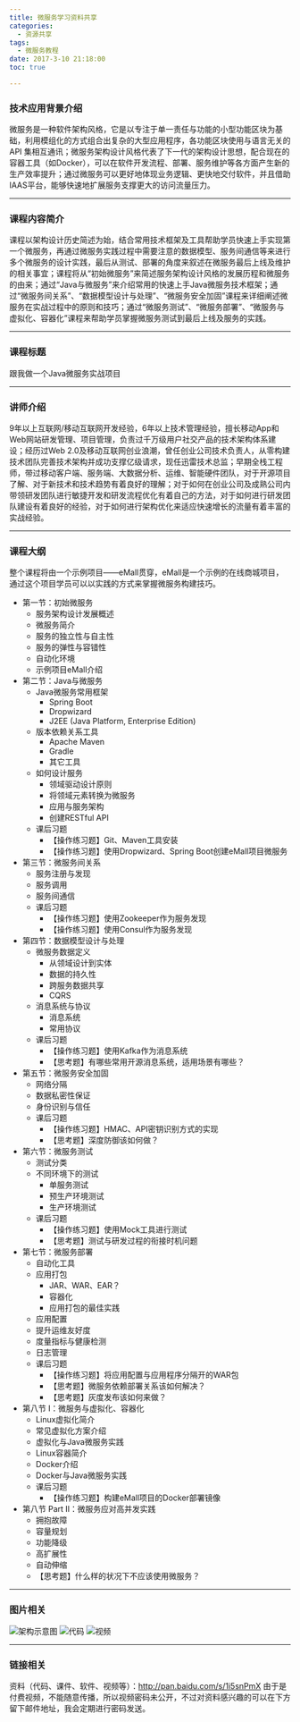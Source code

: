 ```yaml
---
title: 微服务学习资料共享
categories:
  - 资源共享
tags:
  - 微服务教程
date: 2017-3-10 21:18:00
toc: true

---
```


### 技术应用背景介绍

微服务是一种软件架构风格，它是以专注于单一责任与功能的小型功能区块为基础，利用模组化的方式组合出复杂的大型应用程序，各功能区块使用与语言无关的 API 集相互通讯；微服务架构设计风格代表了下一代的架构设计思想，配合现在的容器工具（如Docker），可以在软件开发流程、部署、服务维护等各方面产生新的生产效率提升；通过微服务可以更好地体现业务逻辑、更快地交付软件，并且借助IAAS平台，能够快速地扩展服务支撑更大的访问流量压力。

---

### 课程内容简介

课程以架构设计历史简述为始，结合常用技术框架及工具帮助学员快速上手实现第一个微服务，再通过微服务实践过程中需要注意的数据模型、服务间通信等来进行多个微服务的设计实践，最后从测试、部署的角度来叙述在微服务最后上线及维护的相关事宜；课程将从“初始微服务”来简述服务架构设计风格的发展历程和微服务的由来；通过“Java与微服务”来介绍常用的快速上手Java微服务技术框架；通过“微服务间关系”、“数据模型设计与处理”、“微服务安全加固”课程来详细阐述微服务在实战过程中的原则和技巧；通过“微服务测试”、“微服务部署”、“微服务与虚拟化、容器化”课程来帮助学员掌握微服务测试到最后上线及服务的实践。

<!-- more -->

---

### 课程标题

跟我做一个Java微服务实战项目

---

### 讲师介绍

9年以上互联网/移动互联网开发经验，6年以上技术管理经验，擅长移动App和Web网站研发管理、项目管理，负责过千万级用户社交产品的技术架构体系建设；经历过Web 2.0及移动互联网创业浪潮，曾任创业公司技术负责人，从零构建技术团队完善技术架构并成功支撑亿级请求，现任迅雷技术总监；早期全栈工程师，带过移动客户端、服务端、大数据分析、运维、智能硬件团队，对于开源项目了解、对于新技术和技术趋势有着良好的理解；对于如何在创业公司及成熟公司内带领研发团队进行敏捷开发和研发流程优化有着自己的方法，对于如何进行研发团队建设有着良好的经验，对于如何进行架构优化来适应快速增长的流量有着丰富的实战经验。

---

### 课程大纲

整个课程将由一个示例项目——eMall贯穿，eMall是一个示例的在线商城项目，通过这个项目学员可以以实践的方式来掌握微服务构建技巧。

* 第一节：初始微服务
    * 服务架构设计发展概述
    * 微服务简介
    * 服务的独立性与自主性
    * 服务的弹性与容错性
    * 自动化环境
    * 示例项目eMall介绍
* 第二节：Java与微服务
    * Java微服务常用框架
        * Spring Boot
        * Dropwizard
        * J2EE (Java Platform, Enterprise Edition)
    * 版本依赖关系工具
        * Apache Maven
        * Gradle
        * 其它工具
    * 如何设计服务
        * 领域驱动设计原则
        * 将领域元素转换为微服务
        * 应用与服务架构
        * 创建RESTful API
    * 课后习题
        * 【操作练习题】Git、Maven工具安装
        * 【操作练习题】使用Dropwizard、Spring Boot创建eMall项目微服务
* 第三节：微服务间关系
    * 服务注册与发现
    * 服务调用
    * 服务间通信
    * 课后习题
        * 【操作练习题】使用Zookeeper作为服务发现
        * 【操作练习题】使用Consul作为服务发现
* 第四节：数据模型设计与处理
    * 微服务数据定义
        * 从领域设计到实体
        * 数据的持久性
        * 跨服务数据共享
        * CQRS
    * 消息系统与协议
        * 消息系统
        * 常用协议
    * 课后习题
        * 【操作练习题】使用Kafka作为消息系统
        * 【思考题】有哪些常用开源消息系统，适用场景有哪些？
* 第五节：微服务安全加固
    * 网络分隔
    * 数据私密性保证
    * 身份识别与信任
    * 课后习题
        * 【操作练习题】HMAC、API密钥识别方式的实现
        * 【思考题】深度防御该如何做？
* 第六节：微服务测试
    * 测试分类
    * 不同环境下的测试
        * 单服务测试
        * 预生产环境测试
        * 生产环境测试
    * 课后习题
        * 【操作练习题】使用Mock工具进行测试
        * 【思考题】测试与研发过程的衔接时机问题
* 第七节：微服务部署
    * 自动化工具
    * 应用打包
        * JAR、WAR、EAR？
        * 容器化
        * 应用打包的最佳实践
    * 应用配置
    * 提升运维友好度
    * 度量指标与健康检测
    * 日志管理
    * 课后习题
        * 【操作练习题】将应用配置与应用程序分隔开的WAR包
        * 【思考题】微服务依赖部署关系该如何解决？
        * 【思考题】灰度发布该如何来做？
* 第八节 I：微服务与虚拟化、容器化
    * Linux虚拟化简介
    * 常见虚拟化方案介绍
    * 虚拟化与Java微服务实践
    * Linux容器简介
    * Docker介绍
    * Docker与Java微服务实践
    * 课后习题
        * 【操作练习题】构建eMall项目的Docker部署镜像
* 第八节 Part II：微服务应对高并发实践
    * 拥抱故障
    * 容量规划
    * 功能降级
    * 高扩展性
    * 自动伸缩
    * 【思考题】什么样的状况下不应该使用微服务？

---

### 图片相关
![架构示意图](http://7xvfir.com1.z0.glb.clouddn.com/%E5%BE%AE%E6%9C%8D%E5%8A%A1%E5%AD%A6%E4%B9%A0%E8%B5%84%E6%96%99%E5%85%B1%E4%BA%AB/3.png)
![代码](http://7xvfir.com1.z0.glb.clouddn.com/%E5%BE%AE%E6%9C%8D%E5%8A%A1%E5%AD%A6%E4%B9%A0%E8%B5%84%E6%96%99%E5%85%B1%E4%BA%AB/1.jpg)
![视频](http://7xvfir.com1.z0.glb.clouddn.com/%E5%BE%AE%E6%9C%8D%E5%8A%A1%E5%AD%A6%E4%B9%A0%E8%B5%84%E6%96%99%E5%85%B1%E4%BA%AB/2.jpg)

---

### 链接相关
资料（代码、课件、软件、视频等）：http://pan.baidu.com/s/1i5snPmX
由于是付费视频，不能随意传播，所以视频密码未公开，不过对资料感兴趣的可以在下方留下邮件地址，我会定期进行密码发送。

